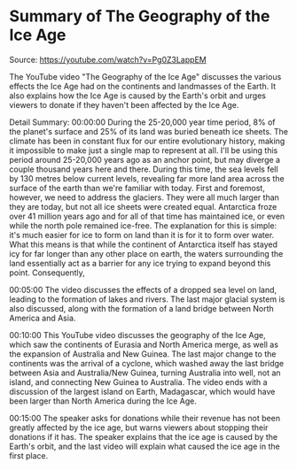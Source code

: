 # Summary of The Geography of the Ice Age

Source: https://youtube.com/watch?v=Pg0Z3LappEM

The YouTube video "The Geography of the Ice Age" discusses the various effects the Ice Age had on the continents and landmasses of the Earth. It also explains how the Ice Age is caused by the Earth's orbit and urges viewers to donate if they haven't been affected by the Ice Age.

Detail Summary: 
00:00:00
During the 25-20,000 year time period, 8% of the planet's surface and 25% of its land was buried beneath ice sheets. The climate has been in constant flux for our entire evolutionary history, making it impossible to make just a single map to represent at all. I'll be using this period around 25-20,000 years ago as an anchor point, but may diverge a couple thousand years here and there. During this time, the sea levels fell by 130 metres below current levels, revealing far more land area across the surface of the earth than we're familiar with today. First and foremost, however, we need to address the glaciers. They were all much larger than they are today, but not all ice sheets were created equal. Antarctica froze over 41 million years ago and for all of that time has maintained ice, or even while the north pole remained ice-free. The explanation for this is simple: it's much easier for ice to form on land than it is for it to form over water. What this means is that while the continent of Antarctica itself has stayed icy for far longer than any other place on earth, the waters surrounding the land essentially act as a barrier for any ice trying to expand beyond this point. Consequently,

00:05:00
The video discusses the effects of a dropped sea level on land, leading to the formation of lakes and rivers. The last major glacial system is also discussed, along with the formation of a land bridge between North America and Asia.

00:10:00
This YouTube video discusses the geography of the Ice Age, which saw the continents of Eurasia and North America merge, as well as the expansion of Australia and New Guinea. The last major change to the continents was the arrival of a cyclone, which washed away the last bridge between Asia and Australia/New Guinea, turning Australia into well, not an island, and connecting New Guinea to Australia. The video ends with a discussion of the largest island on Earth, Madagascar, which would have been larger than North America during the Ice Age.

00:15:00
The speaker asks for donations while their revenue has not been greatly affected by the ice age, but warns viewers about stopping their donations if it has. The speaker explains that the ice age is caused by the Earth's orbit, and the last video will explain what caused the ice age in the first place.

